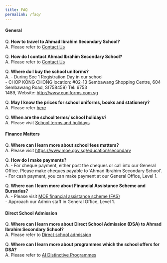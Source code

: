 ```yaml
---
title: FAQ
permalink: /faq/
---
```

<h4>General</h4>
<p>Q. <strong>How to travel to Ahmad Ibrahim Secondary School?<br /></strong>A. Please refer to <a href="/contact-us" target="">Contact Us</a></p>
<p>Q. <strong>How do I contact Ahmad Ibrahim Secondary School?<br /></strong>A. Please refer to <a href="/contact-us" target="">Contact Us</a></p>
<p>Q. <strong>Where do I buy the school uniforms?<br /></strong>A. - During Sec 1 Registration Day in our school<br />-&nbsp;CHOP KONG CHONG location:&nbsp;#02-13 Sembawang Shopping Centre,&nbsp;604 Sembawang Road, S(758459) Tel: 6753 1489,&nbsp;Website:&nbsp;<a href="http://www.euniforms.com.sg/" target="">http://www.euniforms.com.sg</a></p>
<p>Q. <strong>May I know the prices for school uniforms, books and stationery?</strong><br />A. Please refer <a href="/useful-info/school-matters/books-stationery-list-2023/" target="">here</a></p>
<p>Q. <strong>When are the school terms/ school holidays?<br /></strong>A. Please visit <a href="https://www.moe.gov.sg/education/school-terms-and-holidays">School terms and holidays</a></p>
<h4>Finance Matters</h4>
<p>Q. <strong>Where can I learn more about school fees matters?<br /></strong>A. Please visit <a href="https://www.moe.gov.sg/education/secondary" target="">https://www.moe.gov.sg/education/secondary</a></p>
<p>Q. <strong>How do I make payments?<br /></strong>A. - For cheque payment, either post the cheques or call into our General Office. Please make cheques payable to &lsquo;Ahmad Ibrahim Secondary School&rsquo;.<br />- For cash payment, you can make payment at our General Office, Level 1.</p>
<p>Q.<strong> Where can I learn more about Financial Assistance Scheme and Bursaries?<br /></strong>A. - Please visit <a href="https://www.moe.gov.sg/education/financial-assistance/moe-financial-assistance-scheme-(fas)" target="">MOE financial assistance scheme (FAS)</a><br />- Approach our Admin staff in General Office, Level 1.</p>
<div>
<h4>Direct School Admission</h4>
<p>Q. <strong>Where can I learn more about Direct School Admission (DSA) to Ahmad Ibrahim Secondary School?<br /></strong>A. Please refer to <a href="/about-us/direct-school-admission">Direct school admission</a></p>
<p>Q. <strong>Where can I learn more about programmes which the school offers for DSA?<br /></strong>A. Please refer to <a href="/about-us/ai-distinctive-programmes/outdoor-learning-experience-ole" target="">AI Distinctive Programmes</a></p>